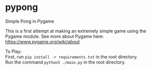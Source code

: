 # pypong
Simple Pong in Pygame

This is a first attempt at making an extremely simple game using the Pygame module.
See more about Pygame here:
https://www.pygame.org/wiki/about

To Play:
<br>
First, run `pip install -r requirements.txt` in the root directory.
<br>
Run the command `python3 ./main.py` in the root directory.

